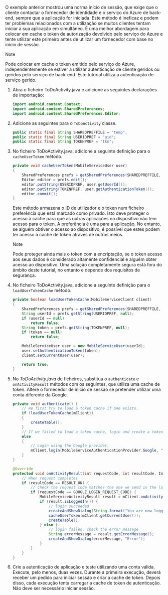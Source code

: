 
O exemplo anterior mostrou uma norma início de sessão, que exige que o cliente contactar o fornecedor de identidade e o serviço do Azure de back-end, sempre que a aplicação for iniciada. Este método é ineficaz e podem ter problemas relacionados com a utilização se muitos clientes tentam iniciar a sua aplicação em simultâneo. É uma melhor abordagem para colocar em cache o token de autorização devolvido pelo serviço do Azure e tente utilizar este primeiro antes de utilizar um fornecedor com base no início de sessão.

> [!NOTE]
> Pode colocar em cache o token emitido pelo serviço do Azure, independentemente se estiver a utilizar autenticação de cliente geridos ou geridos pelo serviço de back-end. Este tutorial utiliza a autenticação de serviço gerido.
>
>

1. Abra o ficheiro ToDoActivity.java e adicione as seguintes declarações de importação:

    ```java
    import android.content.Context;
    import android.content.SharedPreferences;
    import android.content.SharedPreferences.Editor;
    ```

2. Adicione as seguintes para o `ToDoActivity` classe.

    ```java
    public static final String SHAREDPREFFILE = "temp";
    public static final String USERIDPREF = "uid";
    public static final String TOKENPREF = "tkn";
    ```

3. No ficheiro ToDoActivity.java, adicione a seguinte definição para o `cacheUserToken` método.

    ```java
    private void cacheUserToken(MobileServiceUser user)
    {
        SharedPreferences prefs = getSharedPreferences(SHAREDPREFFILE, Context.MODE_PRIVATE);
        Editor editor = prefs.edit();
        editor.putString(USERIDPREF, user.getUserId());
        editor.putString(TOKENPREF, user.getAuthenticationToken());
        editor.commit();
    }
    ```

    Este método armazena o ID de utilizador e o token num ficheiro preferência que está marcado como privado. Isto deve proteger o acesso à cache para que as outras aplicações no dispositivo não tem acesso para o token. A preferência é uma para a aplicação. No entanto, se alguém obtiver o acesso ao dispositivo, é possível que estes podem ter acesso à cache de token através de outros meios.

   > [!NOTE]
   > Pode proteger ainda mais o token com a encriptação, se o token acesso aos seus dados é considerado altamente confidencial e alguém obter acesso ao dispositivo. Uma solução completamente segura está fora do âmbito deste tutorial, no entanto e depende dos requisitos de segurança.
   >
   >

4. No ficheiro ToDoActivity.java, adicione a seguinte definição para o `loadUserTokenCache` método.

    ```java
    private boolean loadUserTokenCache(MobileServiceClient client)
    {
        SharedPreferences prefs = getSharedPreferences(SHAREDPREFFILE, Context.MODE_PRIVATE);
        String userId = prefs.getString(USERIDPREF, null);
        if (userId == null)
            return false;
        String token = prefs.getString(TOKENPREF, null);
        if (token == null)
            return false;

        MobileServiceUser user = new MobileServiceUser(userId);
        user.setAuthenticationToken(token);
        client.setCurrentUser(user);

        return true;
    }
    ```

5. No *ToDoActivity.java* de ficheiros, substitua o `authenticate` e `onActivityResult` métodos com os seguintes, que utiliza uma cache de token. Altere o fornecedor de início de sessão se pretender utilizar uma conta diferente da Google.

    ```java
    private void authenticate() {
        // We first try to load a token cache if one exists.
        if (loadUserTokenCache(mClient))
        {
            createTable();
        }
        // If we failed to load a token cache, login and create a token cache
        else
        {
            // Login using the Google provider.
            mClient.login(MobileServiceAuthenticationProvider.Google, "{url_scheme_of_your_app}", GOOGLE_LOGIN_REQUEST_CODE);
        }
    }

    @Override
    protected void onActivityResult(int requestCode, int resultCode, Intent data) {
        // When request completes
        if (resultCode == RESULT_OK) {
            // Check the request code matches the one we send in the login request
            if (requestCode == GOOGLE_LOGIN_REQUEST_CODE) {
                MobileServiceActivityResult result = mClient.onActivityResult(data);
                if (result.isLoggedIn()) {
                    // login succeeded
                    createAndShowDialog(String.format("You are now logged in - %1$2s", mClient.getCurrentUser().getUserId()), "Success");
                    cacheUserToken(mClient.getCurrentUser());
                    createTable();
                } else {
                    // login failed, check the error message
                    String errorMessage = result.getErrorMessage();
                    createAndShowDialog(errorMessage, "Error");
                }
            }
        }
    }
    ```

6. Crie a autenticação de aplicação e teste utilizando uma conta válida. Execute, pelo menos, duas vezes. Durante a primeira execução, deverá receber um pedido para iniciar sessão e criar a cache de token. Depois disso, cada execução tenta carregar a cache de token de autenticação. Não deve ser necessário iniciar sessão.
